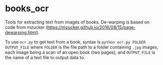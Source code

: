 # books_ocr
Tools for extracting text from images of books. De-warping is based on code from
mzucker (https://mzucker.github.io/2016/08/15/page-dewarping.html).

To use `ocr.py` to get text from a book, syntax is
`python ocr.py FOLDER OUTPUT_FILE`
where `FOLDER` is the file path to a folder containing `.jpg` images, each image
being a scan of an open book (two pages), and `OUTPUT_FILE` is the name of a
text file to output data to.
